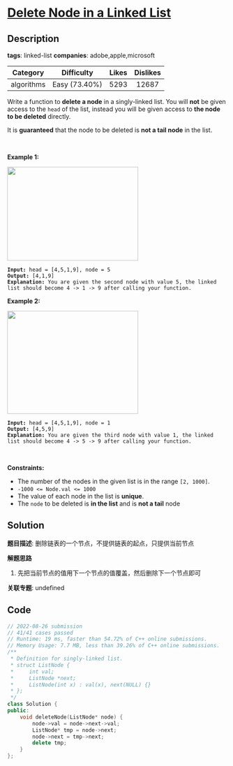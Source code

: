 # [Delete Node in a Linked List](https://leetcode.com/problems/delete-node-in-a-linked-list/description/)

## Description

**tags**: linked-list
**companies**: adobe,apple,microsoft

|  Category  |  Difficulty   | Likes | Dislikes |
| :--------: | :-----------: | :---: | :------: |
| algorithms | Easy (73.40%) | 5293  |  12687   |

<p>Write a function to <strong>delete a node</strong> in a singly-linked list. You will <strong>not</strong> be given access to the <code>head</code> of the list, instead you will be given access to <strong>the node to be deleted</strong> directly.</p>

<p>It is <strong>guaranteed</strong> that the node to be deleted is <strong>not a tail node</strong> in the list.</p>

<p>&nbsp;</p>
<p><strong>Example 1:</strong></p>
<img alt="" src="https://assets.leetcode.com/uploads/2020/09/01/node1.jpg" style="width: 300px; height: 215px;" />
<pre><code><strong>Input:</strong> head = [4,5,1,9], node = 5
<strong>Output:</strong> [4,1,9]
<strong>Explanation: </strong>You are given the second node with value 5, the linked list should become 4 -&gt; 1 -&gt; 9 after calling your function.</code></pre>

<p><strong>Example 2:</strong></p>
<img alt="" src="https://assets.leetcode.com/uploads/2020/09/01/node2.jpg" style="width: 300px; height: 236px;" />
<pre><code><strong>Input:</strong> head = [4,5,1,9], node = 1
<strong>Output:</strong> [4,5,9]
<strong>Explanation: </strong>You are given the third node with value 1, the linked list should become 4 -&gt; 5 -&gt; 9 after calling your function.</code></pre>

<p>&nbsp;</p>
<p><strong>Constraints:</strong></p>

<ul>
  <li>The number of the nodes in the given list is in the range <code>[2, 1000]</code>.</li>
  <li><code>-1000 &lt;= Node.val &lt;= 1000</code></li>
  <li>The value of each node in the list is <strong>unique</strong>.</li>
  <li>The <code>node</code> to be deleted is <strong>in the list</strong> and is <strong>not a tail</strong> node</li>
</ul>

## Solution

**题目描述**: 删除链表的一个节点，不提供链表的起点，只提供当前节点

**解题思路**

1. 先把当前节点的值用下一个节点的值覆盖，然后删除下一个节点即可

**关联专题**: undefined

## Code

```cpp
// 2022-08-26 submission
// 41/41 cases passed
// Runtime: 19 ms, faster than 54.72% of C++ online submissions.
// Memory Usage: 7.7 MB, less than 39.26% of C++ online submissions.
/**
 * Definition for singly-linked list.
 * struct ListNode {
 *     int val;
 *     ListNode *next;
 *     ListNode(int x) : val(x), next(NULL) {}
 * };
 */
class Solution {
public:
    void deleteNode(ListNode* node) {
        node->val = node->next->val;
        ListNode* tmp = node->next;
        node->next = tmp->next;
        delete tmp;
    }
};
```
